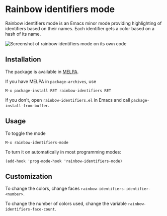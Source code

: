 # Rainbow identifiers mode

Rainbow identifiers mode is an Emacs minor mode providing highlighting
of identifiers based on their names. Each identifier gets a color
based on a hash of its name.

![Screenshot of rainbow identifiers mode on its own code](https://raw.github.com/Fanael/rainbow-identifiers/master/rainbow-identifiers.png)

## Installation

The package is available in [MELPA](http://melpa.milkbox.net/).

If you have MELPA in `package-archives`, use

    M-x package-install RET rainbow-identifiers RET

If you don't, open `rainbow-identifiers.el` in Emacs and call
`package-install-from-buffer`.

## Usage

To toggle the mode

    M-x rainbow-identifiers-mode

To turn it on automatically in most programming modes:

    (add-hook 'prog-mode-hook 'rainbow-identifiers-mode)

## Customization

To change the colors, change faces
`rainbow-identifiers-identifier-<number>`.

To change the number of colors used, change the variable
`rainbow-identifiers-face-count`.
